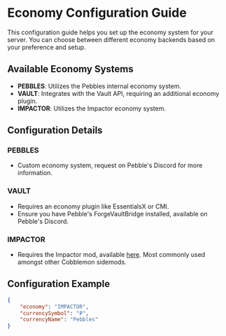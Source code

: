# Economy Configuration Guide

This configuration guide helps you set up the economy system for your server. You can choose between different economy backends based on your preference and setup.

## Available Economy Systems

- **PEBBLES**: Utilizes the Pebbles internal economy system.
- **VAULT**: Integrates with the Vault API, requiring an additional economy plugin.
- **IMPACTOR**: Utilizes the Impactor economy system.

## Configuration Details

### PEBBLES
- Custom economy system, request on Pebble's Discord for more information.

### VAULT
- Requires an economy plugin like EssentialsX or CMI.
- Ensure you have Pebble's ForgeVaultBridge installed, available on Pebble's Discord.

### IMPACTOR
- Requires the Impactor mod, available [here](https://modrinth.com/mod/impactor). Most commonly used amongst other Cobblemon sidemods.

## Configuration Example

```json
{
    "economy": "IMPACTOR",
    "currencySymbol": "₽",
    "currencyName": "Pebbles"
}